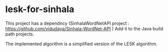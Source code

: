 lesk-for-sinhala
================
 This project has a dependncy (SinhalaWordNetAPI project : https://github.com/vidudaya/Sinhala-WordNet-API ) Add it to the Java build path projects.
 
 The implemented algorithm is a simplified version of the LESK algorithm.
